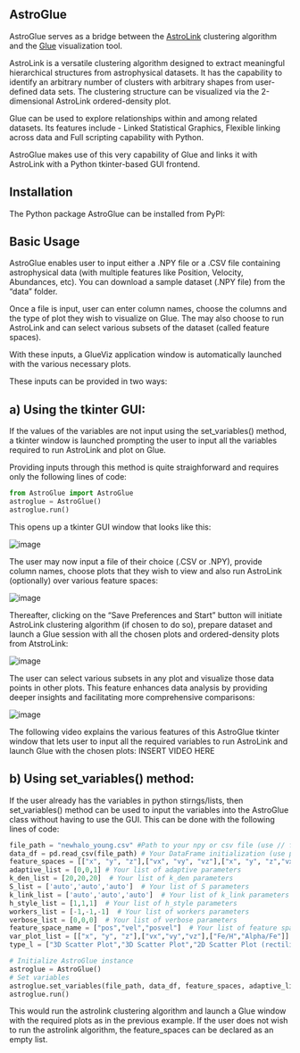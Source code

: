 AstroGlue
-----------------
AstroGlue serves as a bridge between the [AstroLink](https://github.com/william-h-oliver/astrolink) clustering algorithm and the [Glue](https://github.com/glue-viz/glue) visualization tool. 

AstroLink is a versatile clustering algorithm designed to extract meaningful hierarchical structures from astrophysical datasets. It has the capability to identify an arbitrary number of clusters with arbitrary shapes from user-defined data sets. The clustering structure can be visualized via the 2-dimensional AstroLink ordered-density plot.

Glue can be used to explore relationships within and among related datasets. Its features include - Linked Statistical Graphics, Flexible linking across data and Full scripting capability with Python. 

AstroGlue makes use of this very capability of Glue and links it with AstroLink with a Python tkinter-based GUI frontend. 

Installation
-----------------
The Python package AstroGlue can be installed from PyPI:


Basic Usage
-------------------
AstroGlue enables user to input either a .NPY file or a .CSV file containing astrophysical data (with multiple features like Position, Velocity, Abundances, etc). You can download a sample dataset (.NPY file) from the “data” folder.

Once a file is input, user can enter column names, choose the columns and the type of plot they wish to visualize on Glue. The may also choose to run AstroLink and can select various subsets of the dataset (called feature spaces). 

With these inputs, a GlueViz application window is automatically launched with the various necessary plots.

These inputs can be provided in two ways:

a) Using the tkinter GUI: 
---------
If the values of the variables are not input using the set_variables() method, a tkinter window 
is launched prompting the user to input all the variables required to run AstroLink and plot on Glue. 

Providing inputs through this method is quite straighforward and requires only the following lines of code:

```python
from AstroGlue import AstroGlue
astroglue = AstroGlue()
astroglue.run()
```

This opens up a tkinter GUI window that looks like this:

![image](https://github.com/Kam-s18/AstroGlue/assets/105807625/ddc2c1d7-187c-4a2c-acad-b4b6b2299966)

The user may now input a file of their choice (.CSV or .NPY), provide column names, choose plots that they wish to view and also run AstroLink (optionally) over various feature spaces:

![image](https://github.com/Kam-s18/AstroGlue/assets/105807625/d3849a38-c49f-4bf4-b00f-6ce6e809af3c)

Thereafter, clicking on the “Save Preferences and Start” button will initiate AstroLink clustering algorithm (if chosen to do so), prepare dataset and launch a Glue session with all the chosen plots and ordered-density plots from AtstroLink:

![image](https://github.com/Kam-s18/AstroGlue/assets/105807625/0a46a14b-8696-4b0c-8b09-b803eccd0680)

The user can select various subsets in any plot and visualize those data points in other plots. This feature enhances data analysis by providing deeper insights and facilitating more comprehensive comparisons:

![image](https://github.com/Kam-s18/AstroGlue/assets/105807625/79706ea7-48c2-4499-9c98-03b3ff91e892)

The following video explains the various features of this AstroGlue tkinter window that lets user to input all the required variables to run AstroLink and launch Glue with the chosen plots:
INSERT VIDEO HERE

b) Using set_variables() method:
--------------------------------------------
If the user already has the variables in python stirngs/lists, then set_variables() method can be used to input the variables into the AstroGlue class without having to use the GUI. This can be done with the following lines of code:

```python
file_path = "newhalo_young.csv" #Path to your npy or csv file (use // for absolute path)
data_df = pd.read_csv(file_path) # Your DataFrame initialization (use pd.read_csv or convert you numpy file to dataframe with column names)
feature_spaces = [["x", "y", "z"],["vx", "vy", "vz"],["x", "y", "z","vx", "vy", "vz"]] # Your list of feature spaces
adaptive_list = [0,0,1] # Your list of adaptive parameters
k_den_list = [20,20,20]  # Your list of k_den parameters
S_list = ['auto','auto','auto']  # Your list of S parameters
k_link_list = ['auto','auto','auto']  # Your list of k_link parameters
h_style_list = [1,1,1]  # Your list of h_style parameters
workers_list = [-1,-1,-1]  # Your list of workers parameters
verbose_list = [0,0,0]  # Your list of verbose parameters
feature_space_name = ["pos","vel","posvel"]  # Your list of feature space names
var_plot_list = [["x", "y", "z"],["vx","vy","vz"],["Fe/H","Alpha/Fe"]]  # Your list of variable plots
type_l = ["3D Scatter Plot","3D Scatter Plot","2D Scatter Plot (rectilinear)"]  # Your list of plot types

# Initialize AstroGlue instance
astroglue = AstroGlue()
# Set variables
astroglue.set_variables(file_path, data_df, feature_spaces, adaptive_list, k_den_list, S_list, k_link_list, h_style_list, workers_list, verbose_list, feature_space_name, var_plot_list, type_l)
astroglue.run()
```

This would run the astrolink clustering algorithm and launch a Glue window with the required plots as in the previous example. If the user does not wish to run the astrolink algorithm, the feature_spaces can be declared as an empty list.
